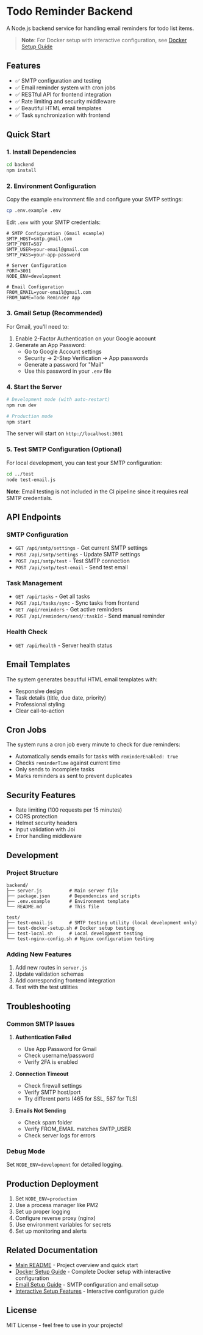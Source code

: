 # Todo Reminder Backend

A Node.js backend service for handling email reminders for todo list items.

> **Note**: For Docker setup with interactive configuration, see [Docker Setup Guide](./DOCKER_SETUP.md)

## Features

- ✅ SMTP configuration and testing
- ✅ Email reminder system with cron jobs
- ✅ RESTful API for frontend integration
- ✅ Rate limiting and security middleware
- ✅ Beautiful HTML email templates
- ✅ Task synchronization with frontend

## Quick Start

### 1. Install Dependencies

```bash
cd backend
npm install
```

### 2. Environment Configuration

Copy the example environment file and configure your SMTP settings:

```bash
cp .env.example .env
```

Edit `.env` with your SMTP credentials:

```env
# SMTP Configuration (Gmail example)
SMTP_HOST=smtp.gmail.com
SMTP_PORT=587
SMTP_USER=your-email@gmail.com
SMTP_PASS=your-app-password

# Server Configuration
PORT=3001
NODE_ENV=development

# Email Configuration
FROM_EMAIL=your-email@gmail.com
FROM_NAME=Todo Reminder App
```

### 3. Gmail Setup (Recommended)

For Gmail, you'll need to:

1. Enable 2-Factor Authentication on your Google account
2. Generate an App Password:
   - Go to Google Account settings
   - Security → 2-Step Verification → App passwords
   - Generate a password for "Mail"
   - Use this password in your `.env` file

### 4. Start the Server

```bash
# Development mode (with auto-restart)
npm run dev

# Production mode
npm start
```

The server will start on `http://localhost:3001`

### 5. Test SMTP Configuration (Optional)

For local development, you can test your SMTP configuration:

```bash
cd ../test
node test-email.js
```

**Note**: Email testing is not included in the CI pipeline since it requires real SMTP credentials.

## API Endpoints

### SMTP Configuration

- `GET /api/smtp/settings` - Get current SMTP settings
- `POST /api/smtp/settings` - Update SMTP settings
- `POST /api/smtp/test` - Test SMTP connection
- `POST /api/smtp/test-email` - Send test email

### Task Management

- `GET /api/tasks` - Get all tasks
- `POST /api/tasks/sync` - Sync tasks from frontend
- `GET /api/reminders` - Get active reminders
- `POST /api/reminders/send/:taskId` - Send manual reminder

### Health Check

- `GET /api/health` - Server health status

## Email Templates

The system generates beautiful HTML email templates with:

- Responsive design
- Task details (title, due date, priority)
- Professional styling
- Clear call-to-action

## Cron Jobs

The system runs a cron job every minute to check for due reminders:

- Automatically sends emails for tasks with `reminderEnabled: true`
- Checks `reminderTime` against current time
- Only sends to incomplete tasks
- Marks reminders as sent to prevent duplicates

## Security Features

- Rate limiting (100 requests per 15 minutes)
- CORS protection
- Helmet security headers
- Input validation with Joi
- Error handling middleware

## Development

### Project Structure

```
backend/
├── server.js          # Main server file
├── package.json       # Dependencies and scripts
├── .env.example       # Environment template
└── README.md          # This file

test/
├── test-email.js      # SMTP testing utility (local development only)
├── test-docker-setup.sh # Docker setup testing
├── test-local.sh      # Local development testing
└── test-nginx-config.sh # Nginx configuration testing
```

### Adding New Features

1. Add new routes in `server.js`
2. Update validation schemas
3. Add corresponding frontend integration
4. Test with the test utilities

## Troubleshooting

### Common SMTP Issues

1. **Authentication Failed**
   - Use App Password for Gmail
   - Check username/password
   - Verify 2FA is enabled

2. **Connection Timeout**
   - Check firewall settings
   - Verify SMTP host/port
   - Try different ports (465 for SSL, 587 for TLS)

3. **Emails Not Sending**
   - Check spam folder
   - Verify FROM_EMAIL matches SMTP_USER
   - Check server logs for errors

### Debug Mode

Set `NODE_ENV=development` for detailed logging.

## Production Deployment

1. Set `NODE_ENV=production`
2. Use a process manager like PM2
3. Set up proper logging
4. Configure reverse proxy (nginx)
5. Use environment variables for secrets
6. Set up monitoring and alerts

## Related Documentation

- [Main README](../README.md) - Project overview and quick start
- [Docker Setup Guide](./DOCKER_SETUP.md) - Complete Docker setup with interactive configuration
- [Email Setup Guide](./EMAIL_SETUP_GUIDE.md) - SMTP configuration and email setup
- [Interactive Setup Features](./INTERACTIVE_SETUP_FEATURES.md) - Interactive configuration guide

## License

MIT License - feel free to use in your projects!